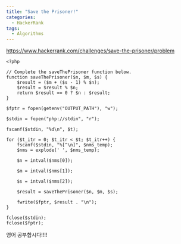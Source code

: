 ```yaml
---
title: "Save the Prisoner!"
categories:
  - HackerRank
tags:
  - Algorithms
---
```


<https://www.hackerrank.com/challenges/save-the-prisoner/problem>

    <?php
    
    // Complete the saveThePrisoner function below.
    function saveThePrisoner($n, $m, $s) {
        $result = ($m + ($s - 1) % $n);
        $result = $result % $n;
        return $result == 0 ? $n : $result;
    }
    
    $fptr = fopen(getenv("OUTPUT_PATH"), "w");
    
    $stdin = fopen("php://stdin", "r");
    
    fscanf($stdin, "%d\n", $t);
    
    for ($t_itr = 0; $t_itr < $t; $t_itr++) {
        fscanf($stdin, "%[^\n]", $nms_temp);
        $nms = explode(' ', $nms_temp);
    
        $n = intval($nms[0]);
    
        $m = intval($nms[1]);
    
        $s = intval($nms[2]);
    
        $result = saveThePrisoner($n, $m, $s);
    
        fwrite($fptr, $result . "\n");
    }
    
    fclose($stdin);
    fclose($fptr);


영어 공부합시다!!!!